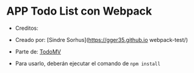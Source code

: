 # APP Todo List con Webpack

- Creditos:
- Creado por: [Sindre Sorhus](https://gger35.github.io webpack-test/)
- Parte de: [TodoMV](http://todomvc.com)

- Para usarlo, deberán ejecutar el comando de ```npm install```